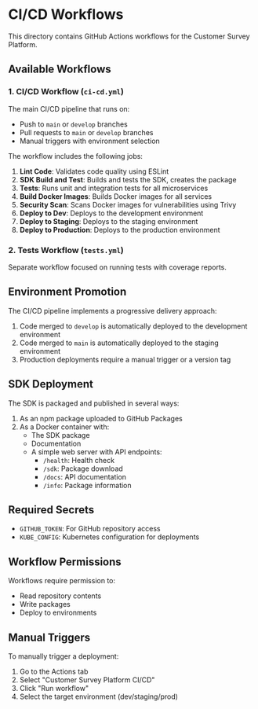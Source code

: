 # CI/CD Workflows

This directory contains GitHub Actions workflows for the Customer Survey Platform.

## Available Workflows

### 1. CI/CD Workflow (`ci-cd.yml`)

The main CI/CD pipeline that runs on:
- Push to `main` or `develop` branches
- Pull requests to `main` or `develop` branches
- Manual triggers with environment selection

The workflow includes the following jobs:

1. **Lint Code**: Validates code quality using ESLint
2. **SDK Build and Test**: Builds and tests the SDK, creates the package
3. **Tests**: Runs unit and integration tests for all microservices
4. **Build Docker Images**: Builds Docker images for all services
5. **Security Scan**: Scans Docker images for vulnerabilities using Trivy
6. **Deploy to Dev**: Deploys to the development environment
7. **Deploy to Staging**: Deploys to the staging environment
8. **Deploy to Production**: Deploys to the production environment

### 2. Tests Workflow (`tests.yml`)

Separate workflow focused on running tests with coverage reports.

## Environment Promotion

The CI/CD pipeline implements a progressive delivery approach:

1. Code merged to `develop` is automatically deployed to the development environment
2. Code merged to `main` is automatically deployed to the staging environment
3. Production deployments require a manual trigger or a version tag

## SDK Deployment

The SDK is packaged and published in several ways:

1. As an npm package uploaded to GitHub Packages
2. As a Docker container with:
   - The SDK package
   - Documentation
   - A simple web server with API endpoints:
     - `/health`: Health check
     - `/sdk`: Package download
     - `/docs`: API documentation
     - `/info`: Package information

## Required Secrets

- `GITHUB_TOKEN`: For GitHub repository access
- `KUBE_CONFIG`: Kubernetes configuration for deployments

## Workflow Permissions

Workflows require permission to:
- Read repository contents
- Write packages
- Deploy to environments

## Manual Triggers

To manually trigger a deployment:
1. Go to the Actions tab
2. Select "Customer Survey Platform CI/CD"
3. Click "Run workflow"
4. Select the target environment (dev/staging/prod) 